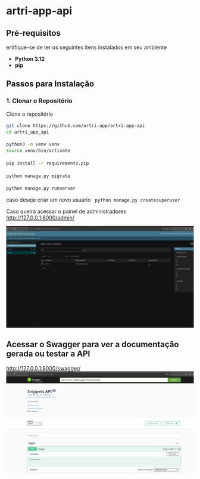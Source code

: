 # artri-app-api


## Pré-requisitos

ertifique-se de ter os seguintes itens instalados em seu ambiente

- **Python 3.12**
- **pip** 

## Passos para Instalação

### 1. Clonar o Repositório

Clone o repositório

```bash
git clone https://github.com/artri-app/artri-app-api
cd artri_app_api

python3 -m venv venv
source venv/bin/activate

pip install -r requirements.pip

python manage.py migrate

python manage.py runserver

```
caso deseje criar um novo usuario
``  python manage.py createsuperuser ``

Caso queira acessar o painel de administradores
http://127.0.0.1:8000/admin/

![img_1.png](img_1.png)

## Acessar o Swagger para ver a documentação gerada ou testar a API

http://127.0.0.1:8000/swagger/
![img.png](img.png)